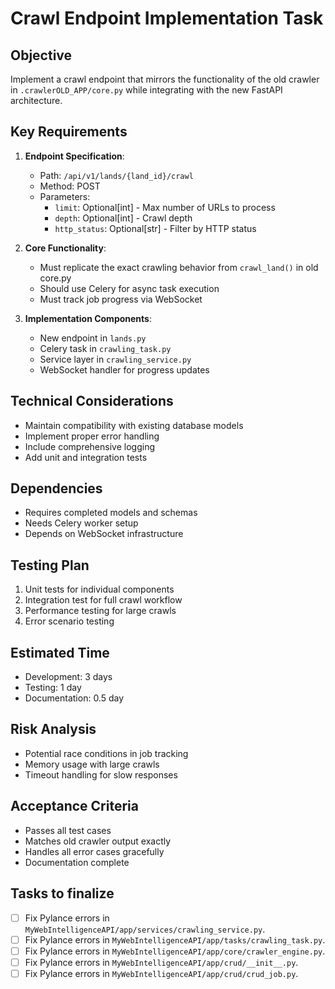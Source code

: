 # Crawl Endpoint Implementation Task

## Objective
Implement a crawl endpoint that mirrors the functionality of the old crawler in `.crawlerOLD_APP/core.py` while integrating with the new FastAPI architecture.

## Key Requirements
1. **Endpoint Specification**:
   - Path: `/api/v1/lands/{land_id}/crawl`
   - Method: POST
   - Parameters:
     - `limit`: Optional[int] - Max number of URLs to process
     - `depth`: Optional[int] - Crawl depth
     - `http_status`: Optional[str] - Filter by HTTP status

2. **Core Functionality**:
   - Must replicate the exact crawling behavior from `crawl_land()` in old core.py
   - Should use Celery for async task execution
   - Must track job progress via WebSocket

3. **Implementation Components**:
   - New endpoint in `lands.py`
   - Celery task in `crawling_task.py`
   - Service layer in `crawling_service.py`
   - WebSocket handler for progress updates

## Technical Considerations
- Maintain compatibility with existing database models
- Implement proper error handling
- Include comprehensive logging
- Add unit and integration tests

## Dependencies
- Requires completed models and schemas
- Needs Celery worker setup
- Depends on WebSocket infrastructure

## Testing Plan
1. Unit tests for individual components
2. Integration test for full crawl workflow
3. Performance testing for large crawls
4. Error scenario testing

## Estimated Time
- Development: 3 days
- Testing: 1 day
- Documentation: 0.5 day

## Risk Analysis
- Potential race conditions in job tracking
- Memory usage with large crawls
- Timeout handling for slow responses

## Acceptance Criteria
- Passes all test cases
- Matches old crawler output exactly
- Handles all error cases gracefully
- Documentation complete

## Tasks to finalize
- [ ] Fix Pylance errors in `MyWebIntelligenceAPI/app/services/crawling_service.py`.
- [ ] Fix Pylance errors in `MyWebIntelligenceAPI/app/tasks/crawling_task.py`.
- [ ] Fix Pylance errors in `MyWebIntelligenceAPI/app/core/crawler_engine.py`.
- [ ] Fix Pylance errors in `MyWebIntelligenceAPI/app/crud/__init__.py`.
- [ ] Fix Pylance errors in `MyWebIntelligenceAPI/app/crud/crud_job.py`.
